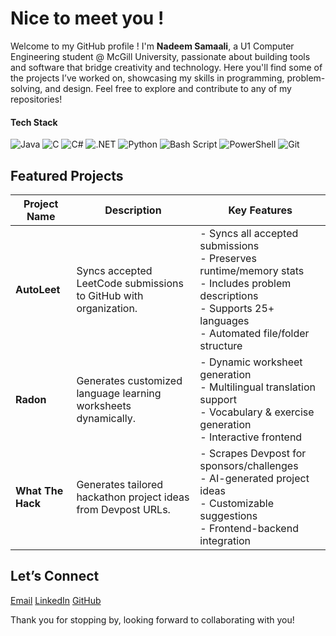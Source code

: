 # Nice to meet you !

Welcome to my GitHub profile ! I'm **Nadeem Samaali**, a U1 Computer Engineering student @ McGill University, passionate about building tools and software that bridge creativity and technology. Here you'll find some of the projects I’ve worked on, showcasing my skills in programming, problem-solving, and design. Feel free to explore and contribute to any of my repositories!

#### **Tech Stack**

![Java](https://img.shields.io/badge/java-%23ED8B00.svg?style=for-the-badge&logo=openjdk&logoColor=white) ![C](https://img.shields.io/badge/c-%2300599C.svg?style=for-the-badge&logo=c&logoColor=white) ![C#](https://img.shields.io/badge/c%23-%23239120.svg?style=for-the-badge&logo=c-sharp&logoColor=white) ![.NET](https://img.shields.io/badge/.NET-512BD4.svg?style=for-the-badge&logo=dotnet&logoColor=white) ![Python](https://img.shields.io/badge/python-3670A0?style=for-the-badge&logo=python&logoColor=ffdd54) ![Bash Script](https://img.shields.io/badge/bash_script-%23121011.svg?style=for-the-badge&logo=gnu-bash&logoColor=white) ![PowerShell](https://img.shields.io/badge/PowerShell-%235391FE.svg?style=for-the-badge&logo=powershell&logoColor=white) ![Git](https://img.shields.io/badge/git-%23F05033.svg?style=for-the-badge&logo=git&logoColor=white)

## Featured Projects
| Project Name   | Description                                                                 | Key Features                                                                                             |
|----------------|-------------------------------------------------------------------------|----------------------------------------------------------------------------------------------------------|
| **AutoLeet**   | Syncs accepted LeetCode submissions to GitHub with organization.        | - Syncs all accepted submissions<br>- Preserves runtime/memory stats<br>- Includes problem descriptions<br>- Supports 25+ languages<br>- Automated file/folder structure | 
| **Radon**      | Generates customized language learning worksheets dynamically.          | - Dynamic worksheet generation<br>- Multilingual translation support<br>- Vocabulary & exercise generation<br>- Interactive frontend | 
| **What The Hack** | Generates tailored hackathon project ideas from Devpost URLs.        | - Scrapes Devpost for sponsors/challenges<br>- AI-generated project ideas<br>- Customizable suggestions<br>- Frontend-backend integration | 

## Let’s Connect

[Email](mailto:nadeem.samaali@gmail.com)
[LinkedIn](linkedin.com/in/nadeem-samaali)
[GitHub](github.com/NadeemSamaali)

Thank you for stopping by, looking forward to collaborating with you!
